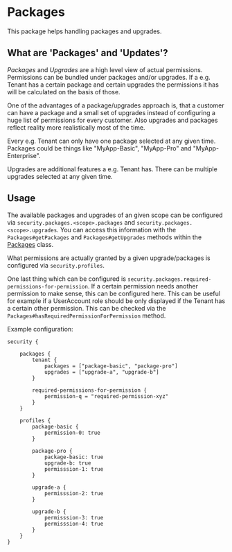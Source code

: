 # Packages

This package helps handling packages and upgrades.

## What are 'Packages' and 'Updates'?

*Packages* and *Upgrades* are a high level view of actual permissions. Permissions can be bundled under packages and/or
upgrades. If a e.g. Tenant has a certain package and certain upgrades the permissions it has will be calculated on the 
basis of those.

One of the advantages of a package/upgrades approach is, that a customer can have a package and a small set of upgrades
instead of configuring a huge list of permissions for every customer. Also upgrades and packages reflect reality more 
realistically most of the time.

Every e.g. Tenant can only have one package selected at any given time. Packages could be things like "MyApp-Basic",
"MyApp-Pro" and "MyApp-Enterprise".

Upgrades are additional features a e.g. Tenant has. There can be multiple upgrades selected at any given time.

## Usage

The available packages and upgrades of an given scope can be configured via `security.packages.<scope>.packages` and
`security.packages.<scope>.upgrades`. You can access this information with the `Packages#getPackages` and
`Packages#getUpgrades` methods within the [Packages](Packages.java) class.

What permissions are actually granted by a given upgrade/packages is configured via `security.profiles`.

One last thing which can be configured is `security.packages.required-permissions-for-permission`. If a certain 
permission needs another permission to make sense, this can be configured here. This can be useful for example if a 
UserAccount role should be only displayed if the Tenant has a certain other permission. This can be checked via the
`Packages#hasRequiredPermissionForPermission` method.

Example configuration:
```
security {

    packages {
        tenant {
            packages = ["package-basic", "package-pro"]
            upgrades = ["upgrade-a", "upgrade-b"]
        }
        
        required-permissions-for-permission {
            permission-q = "required-permission-xyz"
        }
    }

    profiles {
        package-basic {
            permission-0: true
        }
    
        package-pro {
            package-basic: true
            upgrade-b: true
            permisssion-1: true
        }
        
        upgrade-a {
            permisssion-2: true
        }
        
        upgrade-b {
            permisssion-3: true
            permisssion-4: true
        }
    }
}
```
